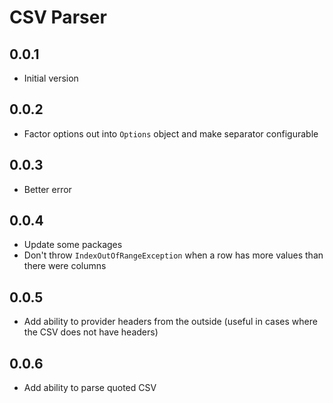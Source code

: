 # CSV Parser

## 0.0.1
* Initial version

## 0.0.2
* Factor options out into `Options` object and make separator configurable

## 0.0.3
* Better error

## 0.0.4
* Update some packages
* Don't throw `IndexOutOfRangeException` when a row has more values than there were columns

## 0.0.5
* Add ability to provider headers from the outside (useful in cases where the CSV does not have headers)

## 0.0.6
* Add ability to parse quoted CSV